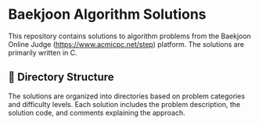# Baekjoon Algorithm Solutions

This repository contains solutions to algorithm problems from the Baekjoon Online Judge (https://www.acmicpc.net/step) platform. The solutions are primarily written in C.

## 📁 Directory Structure

The solutions are organized into directories based on problem categories and difficulty levels. Each solution includes the problem description, the solution code, and comments explaining the approach.

